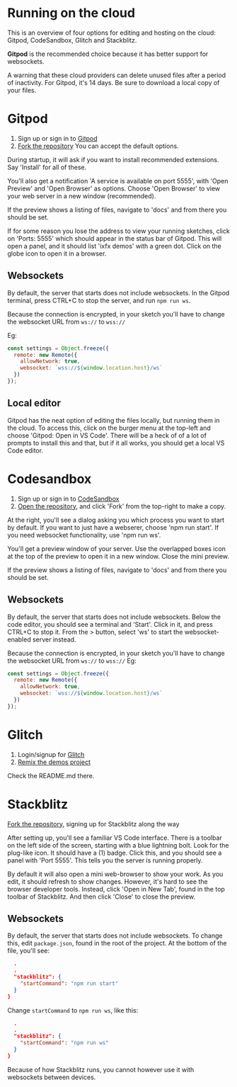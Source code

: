 # Running on the cloud

This is an overview of four options for editing and hosting on the cloud: Gitpod, CodeSandbox, Glitch and Stackblitz.

**Gitpod** is the recommended choice because it has better support for websockets.

A warning that these cloud providers can delete unused files after a period of inactivity. For Gitpod, it's 14 days. Be sure to download a local copy of your files.

# Gitpod

1. Sign up or sign in to [Gitpod](https://gitpod.io)
2. [Fork the repository](https://gitpod.io/#https://github.com/ClintH/ixfx-demos-npm) You can accept the default options. 

During startup, it will ask if you want to install recommended extensions. Say 'Install' for all of these.

You'll also get a notification 'A service is available on port 5555', with 'Open Preview' and 'Open Browser' as options. Choose 'Open Browser' to view your web server in a new window (recommended).

If the preview shows a listing of files, navigate to 'docs' and from there you should be set.

If for some reason you lose the address to view your running sketches, click on 'Ports: 5555' which should appear in the status bar of Gitpod. This will open a panel, and it should list 'ixfx demos' with a green dot. Click on the globe icon to open it in a browser.

## Websockets

By default, the server that starts does not include websockets. In the Gitpod terminal, press CTRL+C to stop the server, and run `npm run ws`.

Because the connection is encrypted, in your sketch you'll have to change the websocket URL from `ws://` to `wss://`

Eg:

```js
const settings = Object.freeze({
  remote: new Remote({
    allowNetwork: true,
    websocket: `wss://${window.location.host}/ws`
  })
});
```

## Local editor

Gitpod has the neat option of editing the files locally, but running them in the cloud. To access this, click on the burger menu at the top-left and choose 'Gitpod: Open in VS Code'. There will be a heck of of a lot of prompts to install this and that, but if it all works, you should get a local VS Code editor.

# Codesandbox

1. Sign up or sign in to [CodeSandbox](https://codesandbox.io/)
2. [Open the repository](https://githubbox.com/clinth/ixfx-demos-npm), and click 'Fork' from the top-right to make a copy.

At the right, you'll see a dialog asking you which process you want to start by default. If you want to just have a webserer, choose 'npm run start'. If you need websocket functionality, use 'npm run ws'.

You'll get a preview window of your server. Use the overlapped boxes icon at the top of the preview to open it in a new window. Close the mini preview.

If the preview shows a listing of files, navigate to 'docs' and from there you should be set.


## Websockets

By default, the server that starts does not include websockets. Below the code editor, you should see a terminal and 'Start'. Click in it, and press CTRL+C to stop it. From the > button, select 'ws' to start the websocket-enabled server instead.

Because the connection is encrypted, in your sketch you'll have to change the websocket URL from `ws://` to `wss://`
Eg:

```js
const settings = Object.freeze({
  remote: new Remote({
    allowNetwork: true,
    websocket: `wss://${window.location.host}/ws`
  })
});
```

# Glitch

1. Login/signup for [Glitch](https://glitch.com)
2. [Remix the demos project](https://glitch.com/edit/#!/ixfx-demos)

Check the README.md there.

# Stackblitz

[Fork the repository](https://stackblitz.com/github/clinth/ixfx-demos-npm/), signing up for Stackblitz along the way

After setting up, you'll see a familiar VS Code interface. There is a toolbar on the left side of the screen, starting with a blue lightning bolt. Look for the plug-like icon. It should have a (1) badge. Click this, and you should see a panel with 'Port 5555'. This tells you the server is running properly.

By default it will also open a mini web-browser to show your work. As you edit, it should refresh to show changes. However, it's hard to see the browser developer tools.  Instead, click 'Open in New Tab', found in the top toolbar of Stackblitz. And then click 'Close' to close the preview.

## Websockets

By default, the server that starts does not include websockets. To change this, edit `package.json`, found in the root of the project. At the bottom of the file, you'll see:

```json
  .
  .
  "stackblitz": {
    "startCommand": "npm run start"
  }
}
```

Change `startCommand` to `npm run ws`, like this:
```json
  .
  .
  "stackblitz": {
    "startCommand": "npm run ws"
  }
}
```

Because of how Stackblitz runs, you cannot however use it with websockets between devices.